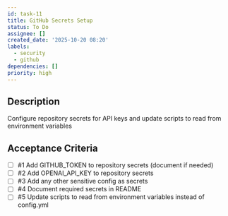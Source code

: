 ```yaml
---
id: task-11
title: GitHub Secrets Setup
status: To Do
assignee: []
created_date: '2025-10-20 08:20'
labels:
  - security
  - github
dependencies: []
priority: high
---
```


## Description

<!-- SECTION:DESCRIPTION:BEGIN -->
Configure repository secrets for API keys and update scripts to read from environment variables
<!-- SECTION:DESCRIPTION:END -->

## Acceptance Criteria
<!-- AC:BEGIN -->
- [ ] #1 Add GITHUB_TOKEN to repository secrets (document if needed)
- [ ] #2 Add OPENAI_API_KEY to repository secrets
- [ ] #3 Add any other sensitive config as secrets
- [ ] #4 Document required secrets in README
- [ ] #5 Update scripts to read from environment variables instead of config.yml
<!-- AC:END -->
